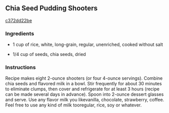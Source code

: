 ## Chia Seed Pudding Shooters

[c372dd22be](http://tastykitchen.com/recipes/desserts/chia-seed-pudding-shooters/)

### Ingredients

 - 1 cup of rice, white, long-grain, regular, unenriched, cooked without salt

 - 1/4 cup of seeds, chia seeds, dried

### Instructions

Recipe makes eight 2-ounce shooters (or four 4-ounce servings). Combine chia seeds and flavored milk in a bowl. Stir frequently for about 30 minutes to eliminate clumps, then cover and refrigerate for at least 3 hours (recipe can be made several days in advance). Spoon into 2-ounce dessert glasses and serve. Use any flavor milk you likevanilla, chocolate, strawberry, coffee. Feel free to use any kind of milk tooregular, rice, soy or whatever.